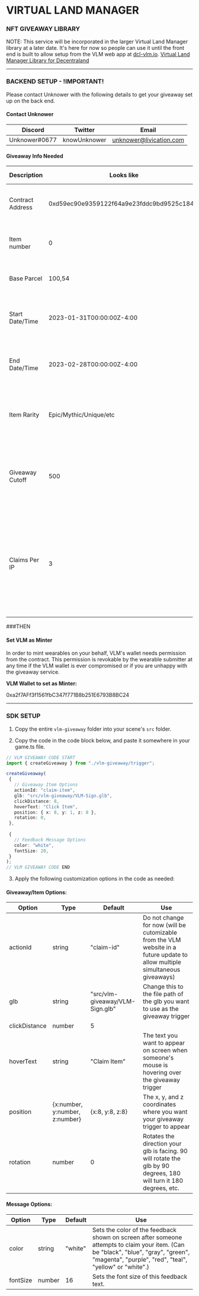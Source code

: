 # VIRTUAL LAND MANAGER

### NFT GIVEAWAY LIBRARY
NOTE: This service will be incorporated in the larger Virtual Land Manager library at a later date. 
It's here for now so people can use it until the front end is built to allow setup from the VLM web app at [dcl-vlm.io](https://www.dcl-vlm.io).
[Virtual Land Manager Library for Decentraland](https://github.com/Livication-Creative-Technology/dcl-vlm)

---
### BACKEND SETUP - !IMPORTANT!
Please contact Unknower with the following details to get your giveaway set up on the back end.

#### Contact Unknower
|Discord|Twitter|Email|
|--------------------|----------|------------|
|Unknower#0677|knowUnknower|unknower@livication.com|

#### Giveaway Info Needed
|Description|Looks like|Can be found|
|--------------------|----------|------------|
|Contract Address|0xd59ec90e9359122f64a9e23fddc9bd9525c184cf|Found in item's URN or marketplace link|
|Item number|0|Found in item's URN or marketplace link|
|Base Parcel|100,54|Your project's scene.json file|
|Start Date/Time|2023-01-31T00:00:00Z-4:00|Any date/time you want in UTC or your specified time zone|
|End Date/Time|2023-02-28T00:00:00Z-4:00|Any date/time you want in UTC or your specified time zone|
|Item Rarity|Epic/Mythic/Unique/etc|Set on wearable submission and shown on collections page|
|Giveaway Cutoff|500|How many items you want to give away before preventing any more claims from going through|
|Claims Per IP|3|Your preference of how many items should be able to be claimed by unique accounts making claims from the same computer or household|

###THEN

#### Set VLM as Minter
In order to mint wearables on your behalf, VLM's wallet needs permission from the contract. This permission is revokable by the wearable submitter at any time if the VLM wallet is ever compromised or if you are unhappy with the giveaway service. 

**VLM Wallet to set as Minter:** 

0xa2f7AFf3f1561fbC347f771B8b251E6793B8BC24

---

### SDK SETUP

1. Copy the entire `vlm-giveaway` folder into your scene's `src` folder.

2. Copy the code in the code block below, and paste it somewhere in your game.ts file.

 ```typescript
// VLM GIVEAWAY CODE START
import { createGiveaway } from "./vlm-giveaway/trigger";

createGiveaway(
  {
    // Giveaway Item Options
    actionId: "claim-item",
    glb: "src/vlm-giveaway/VLM-Sign.glb",
    clickDistance: 8,
    hoverText: "Click Item",
    position: { x: 8, y: 1, z: 8 },
    rotation: 0,
  },
  
  {
    // Feedback Message Options
    color: "white",
    fontSize: 20,
  }
);
// VLM GIVEAWAY CODE END
```

3. Apply the following customization options in the code as needed:

#### Giveaway/Item Options:

|Option |Type |Default|Use|
|-------|-----|-------|---|
|actionId |string |"claim-id"|Do not change for now (will be cutomizable from the VLM website in a future update to allow multiple simultaneous giveaways)|
|glb |string |"src/vlm-giveaway/VLM-Sign.glb"|Change this to the file path of the glb you want to use as the giveaway trigger|
|clickDistance |number |5||A number between 0 and 10 that can be used to adjust how close you need to get to click the giveaway trigger|
|hoverText |string |"Claim Item"|The text you want to appear on screen when someone's mouse is hovering over the giveaway trigger|
|position |{x:number, y:number, z:number}|{x:8, y:8, z:8}|The x, y, and z coordinates where you want your giveaway trigger to appear|
|rotation |number |0|Rotates the direction your glb is facing. 90 will rotate the glb by 90 degrees, 180 will turn it 180 degrees, etc.|

#### Message Options:

|Option |Type |Default|Use|
|-------|-----|-------|---|
|color |string|"white"|Sets the color of the feedback shown on screen after someone attempts to claim your item. (Can be "black", "blue", "gray", "green", "magenta", "purple", "red", "teal", "yellow" or "white".)|
|fontSize|number|16 |Sets the font size of this feedback text.|


